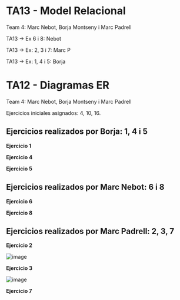 # TA13 - Model Relacional
Team 4: Marc Nebot, Borja Montseny i Marc Padrell

TA13 -> Ex 6 i 8: Nebot

TA13 -> Ex: 2, 3 i 7:  Marc P

TA13 -> Ex: 1, 4 i 5: Borja

# TA12 - Diagramas ER
Team 4: Marc Nebot, Borja Montseny i Marc Padrell

Ejercicios iniciales asignados: 4, 10, 16.

## Ejercicios realizados por Borja: 1, 4 i 5

**Ejercicio 1**

**Ejercicio 4**

**Ejercicio 5**

## Ejercicios realizados por Marc Nebot: 6 i 8

**Ejercicio 6**

**Ejercicio 8**

## Ejercicios realizados por Marc Padrell: 2, 3, 7

**Ejercicio 2**

![image](https://user-images.githubusercontent.com/79224406/164522965-806f37d0-4ba9-427c-b28e-67b9d48b74c7.png)

**Ejercicio 3**

![image](https://user-images.githubusercontent.com/79224406/164523031-419a2e78-b300-4eec-9895-bf6109460509.png)

**Ejercicio 7**



